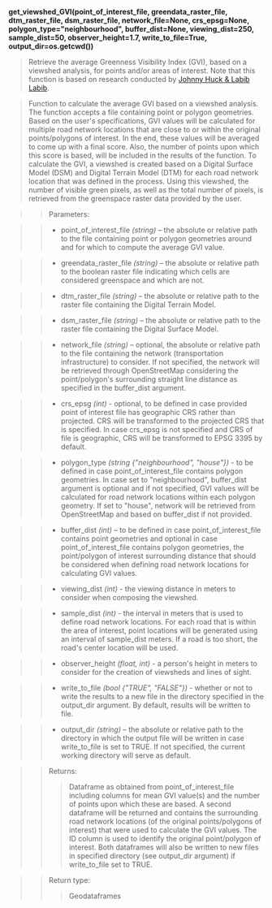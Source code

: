 **get_viewshed_GVI(point_of_interest_file, greendata_raster_file, dtm_raster_file, dsm_raster_file, network_file=None, crs_epsg=None, polygon_type="neighbourhood", buffer_dist=None, viewing_dist=250, sample_dist=50, observer_height=1.7, write_to_file=True, output_dir=os.getcwd())**

> Retrieve the average Greenness Visibility Index (GVI), based on a viewshed analysis, for points and/or areas of interest. Note that this function is based on research conducted by [Johnny Huck & Labib Labib](https://github.com/jonnyhuck/green-visibility-index/tree/master).

> Function to calculate the average GVI based on a viewshed analysis. The function accepts a file containing point or polygon geometries. Based on the user's specifications, GVI values will be calculated for multiple road network locations that are close to or within the original points/polygons of interest. In the end, these values will be averaged to come up with a final score. Also, the number of points upon which this score is based, will be included in the results of the function. To calculate the GVI, a viewshed is created based on a Digital Surface Model (DSM) and Digital Terrain Model (DTM) for each road network location that was defined in the process. Using this viewshed, the number of visible green pixels, as well as the total number of pixels, is retrieved from the greenspace raster data provided by the user. 

>> Parameters: 

>> - point_of_interest_file *(string)* – the absolute or relative path to the file containing point or polygon geometries around and for which to compute the average GVI value.

>> - greendata_raster_file *(string)* – the absolute or relative path to the boolean raster file indicating which cells are considered greenspace and which are not.

>> - dtm_raster_file *(string)* – the absolute or relative path to the raster file containing the Digital Terrain Model.

>> - dsm_raster_file *(string)* – the absolute or relative path to the raster file containing the Digital Surface Model.

>> - network_file *(string)* – optional, the absolute or relative path to the file containing the network (transportation infrastructure) to consider. If not specified, the network will be retrieved through OpenStreetMap considering the point/polygon's surrounding straight line distance as specified in the buffer_dist argument.

>> - crs_epsg *(int)* - optional, to be defined in case provided point of interest file has geographic CRS rather than projected. CRS will be transformed to the projected CRS that is specified. In case crs_epsg is not specified and CRS of file is geographic, CRS will be transformed to EPSG 3395 by default. 

>> - polygon_type *(string {"neighbourhood", "house"})* - to be defined in case point_of_interest_file contains polygon geometries. In case set to "neighbourhood", buffer_dist argument is optional and if not specified, GVI values will be calculated for road network locations within each polygon geometry. If set to "house", network will be retrieved from OpenStreetMap and based on buffer_dist if not provided. 

>> - buffer_dist *(int)* – to be defined in case point_of_interest_file contains point geometries and optional in case point_of_interest_file contains polygon geometries, the point/polygon of interest surrounding distance that should be considered when defining road network locations for calculating GVI values. 

>> - viewing_dist *(int)* - the viewing distance in meters to consider when composing the viewshed.

>> - sample_dist *(int)* - the interval in meters that is used to define road network locations. For each road that is within the area of interest, point locations will be generated using an interval of sample_dist meters. If a road is too short, the road's center location will be used. 

>> - observer_height *(float, int)* - a person's height in meters to consider for the creation of viewsheds and lines of sight. 

>> - write_to_file *(bool {"TRUE", "FALSE"})* - whether or not to write the results to a new file in the directory specified in the output_dir argument. By default, results will be written to file.

>> - output_dir *(string)* – the absolute or relative path to the directory in which the output file will be written in case write_to_file is set to TRUE. If not specified, the current working directory will serve as default.

>>Returns:	
>>> Dataframe as obtained from point_of_interest_file including columns for mean GVI value(s) and the number of points upon which these are based. A second dataframe will be returned and contains the surrounding road network locations (of the original points/polygons of interest) that were used to calculate the GVI values. The ID column is used to identify the original point/polygon of interest. Both dataframes will also be written to new files in specified directory (see output_dir argument) if write_to_file set to TRUE. 

>>Return type:	
>>> Geodataframes